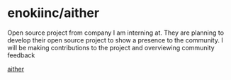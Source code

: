 # enokiinc/aither

Open source project from company I am interning at. They are planning to develop their open source project to show a presence to the community. I will be making contributions to the project and overviewing community feedback

[aither](https://github.com/enoki-inc/aither)
